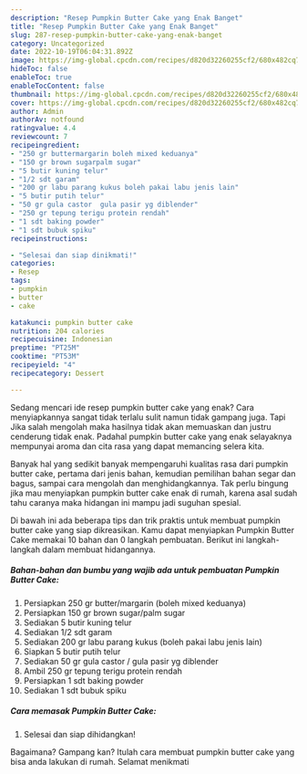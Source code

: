 ```yaml
---
description: "Resep Pumpkin Butter Cake yang Enak Banget"
title: "Resep Pumpkin Butter Cake yang Enak Banget"
slug: 287-resep-pumpkin-butter-cake-yang-enak-banget
category: Uncategorized
date: 2022-10-19T06:04:31.892Z
image: https://img-global.cpcdn.com/recipes/d820d32260255cf2/680x482cq70/pumpkin-butter-cake-foto-resep-utama.jpg
hideToc: false
enableToc: true
enableTocContent: false
thumbnail: https://img-global.cpcdn.com/recipes/d820d32260255cf2/680x482cq70/pumpkin-butter-cake-foto-resep-utama.jpg
cover: https://img-global.cpcdn.com/recipes/d820d32260255cf2/680x482cq70/pumpkin-butter-cake-foto-resep-utama.jpg
author: Admin
authorAv: notfound
ratingvalue: 4.4
reviewcount: 7
recipeingredient:
- "250 gr buttermargarin boleh mixed keduanya"
- "150 gr brown sugarpalm sugar"
- "5 butir kuning telur"
- "1/2 sdt garam"
- "200 gr labu parang kukus boleh pakai labu jenis lain"
- "5 butir putih telur"
- "50 gr gula castor  gula pasir yg diblender"
- "250 gr tepung terigu protein rendah"
- "1 sdt baking powder"
- "1 sdt bubuk spiku"
recipeinstructions:

- "Selesai dan siap dinikmati!"
categories:
- Resep
tags:
- pumpkin
- butter
- cake

katakunci: pumpkin butter cake 
nutrition: 204 calories
recipecuisine: Indonesian
preptime: "PT25M"
cooktime: "PT53M"
recipeyield: "4"
recipecategory: Dessert

---
```



Sedang mencari ide resep pumpkin butter cake yang enak? Cara menyiapkannya sangat tidak terlalu sulit namun tidak gampang juga. Tapi Jika salah mengolah maka hasilnya tidak akan memuaskan dan justru cenderung tidak enak. Padahal pumpkin butter cake yang enak selayaknya mempunyai aroma dan cita rasa yang dapat memancing selera kita.


Banyak hal yang sedikit banyak mempengaruhi kualitas rasa dari pumpkin butter cake, pertama dari jenis bahan, kemudian pemilihan bahan segar dan bagus, sampai cara mengolah dan menghidangkannya. Tak perlu bingung jika mau menyiapkan pumpkin butter cake enak di rumah, karena asal sudah tahu caranya maka hidangan ini mampu jadi suguhan spesial.




Di bawah ini ada beberapa tips dan trik praktis untuk membuat pumpkin butter cake yang siap dikreasikan. Kamu dapat menyiapkan Pumpkin Butter Cake memakai 10 bahan dan 0 langkah pembuatan. Berikut ini langkah-langkah dalam membuat hidangannya.

<!--inarticleads1-->

##### Bahan-bahan dan bumbu yang wajib ada untuk pembuatan Pumpkin Butter Cake:

1. Persiapkan 250 gr butter/margarin (boleh mixed keduanya)
1. Persiapkan 150 gr brown sugar/palm sugar
1. Sediakan 5 butir kuning telur
1. Sediakan 1/2 sdt garam
1. Sediakan 200 gr labu parang kukus (boleh pakai labu jenis lain)
1. Siapkan 5 butir putih telur
1. Sediakan 50 gr gula castor / gula pasir yg diblender
1. Ambil 250 gr tepung terigu protein rendah
1. Persiapkan 1 sdt baking powder
1. Sediakan 1 sdt bubuk spiku




<!--inarticleads2-->

##### Cara memasak Pumpkin Butter Cake:


1. Selesai dan siap dihidangkan!



Bagaimana? Gampang kan? Itulah cara membuat pumpkin butter cake yang bisa anda lakukan di rumah. Selamat menikmati
